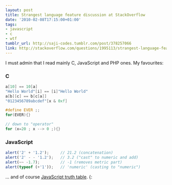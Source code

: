 ```yaml
---
layout: post
title: Strangest language feature discussion at StackOverflow
date: '2010-02-08T17:15:00+01:00'
tags:
- javascript
- c
- wtf
tumblr_url: http://saji-codes.tumblr.com/post/378257066
link: http://stackoverflow.com/questions/1995113/strangest-language-feature/2001861
---
```

I must admin that I read mainly C, JavaScript and PHP ones. My favourites:

### C

```c
a[10] == 10[a]
"Hello World"[i] == [i]"Hello World"
a[b][c] == b[c[a]]
"0123456789abcdef"[x & 0xf]
```

```c
#define EVER ;;
for(EVER){}
```

```c
// down to "operator"
for (x=20 ; x --> 0 ;){}
```

### JavaScript

```js
alert('2' + '1.2');     // 21.2 (concatenation)
alert('2' - - '1.2');   // 3.2 ("cast" to numeric and add)
alert(~~ -1.7);	        // -1 (removes metric part)
alert(typeof (+'1'));   // 'numeric' (casting to "numeric")
```

… and of course [JavaScript truth table]. {:



[JavaScript truth table]: http://stackoverflow.com/a/1998224/146399
